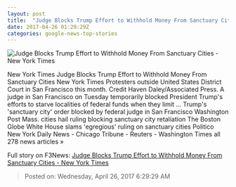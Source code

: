 ```yaml
---
layout: post
title:  "Judge Blocks Trump Effort to Withhold Money From Sanctuary Cities - New York Times"
date: 2017-04-26 01:29:29Z
categories: google-news-top-stories
---
```


![Judge Blocks Trump Effort to Withhold Money From Sanctuary Cities - New York Times](https://static01.nyt.com/images/2017/04/26/us/26order/26order-facebookJumbo.jpg)

New York Times Judge Blocks Trump Effort to Withhold Money From Sanctuary Cities New York Times Protesters outside United States District Court in San Francisco this month. Credit Haven Daley/Associated Press. A judge in San Francisco on Tuesday temporarily blocked President Trump's efforts to starve localities of federal funds when they limit ... Trump's 'sanctuary city' order blocked by federal judge in San Francisco Washington Post Mass. cities hail ruling blocking sanctuary city retaliation The Boston Globe White House slams 'egregious' ruling on sanctuary cities Politico New York Daily News - Chicago Tribune - Reuters - Washington Times all 278 news articles »


Full story on F3News: [Judge Blocks Trump Effort to Withhold Money From Sanctuary Cities - New York Times](http://www.f3nws.com/n/SZECGJ)

> Posted on: Wednesday, April 26, 2017 6:29:29 AM
